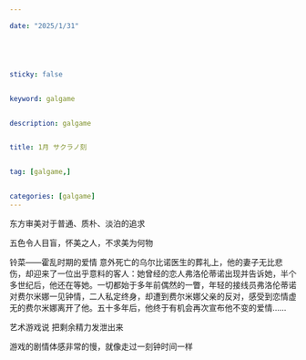 ```yaml
---

date: "2025/1/31"





sticky: false


keyword: galgame


description: galgame


title: 1月 サクラノ刻 


tag: [galgame,]


categories: [galgame]
---
```

东方审美对于普通、质朴、淡泊的追求

五色令人目盲，怀美之人，不求美为何物

铃菜——霍乱时期的爱情  意外死亡的乌尔比诺医生的葬礼上，他的妻子无比悲伤，却迎来了一位出乎意料的客人：她曾经的恋人弗洛伦蒂诺出现并告诉她，半个多世纪后，他还在等她。一切都始于多年前偶然的一瞥，年轻的接线员弗洛伦蒂诺对费尔米娜一见钟情，二人私定终身，却遭到费尔米娜父亲的反对，感受到恋情虚无的费尔米娜离开了他。五十多年后，他终于有机会再次宣布他不变的爱情……

艺术游戏说  把剩余精力发泄出来


游戏的剧情体感非常的慢，就像走过一刻钟时间一样
